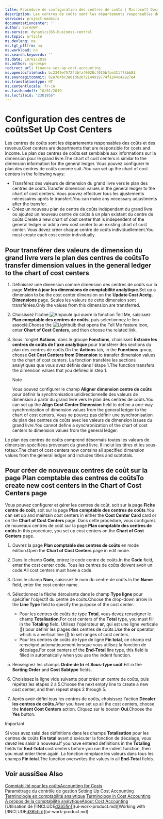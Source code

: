 ```yaml
---
title: Procédure de configuration des centres de coûts | Microsoft Docs
description: Les centres de coûts sont les départements responsables des coûts et des revenus. Le plan des centres de coûts est semblable aux informations sur la dimension pour le grand livre.
services: project-madeira
documentationcenter: ''
author: SorenGP
ms.service: dynamics365-business-central
ms.topic: article
ms.devlang: na
ms.tgt_pltfrm: na
ms.workload: na
ms.search.keywords: ''
ms.date: 10/01/2019
ms.author: sgroespe
redirect_url: finance-set-up-cost-accounting
ms.openlocfilehash: bc2349e75724dbfaf0028cf015bfbe311f75bb81
ms.sourcegitcommit: 02e704bc3e01d62072144919774f1244c42827e4
ms.translationtype: HT
ms.contentlocale: fr-CA
ms.lasthandoff: 10/01/2019
ms.locfileid: "2301956"
---
```

# <a name="set-up-cost-centers"></a><span data-ttu-id="c9209-104">Configuration des centres de coûts</span><span class="sxs-lookup"><span data-stu-id="c9209-104">Set Up Cost Centers</span></span>
<span data-ttu-id="c9209-105">Les centres de coûts sont les départements responsables des coûts et des revenus.</span><span class="sxs-lookup"><span data-stu-id="c9209-105">Cost centers are departments that are responsible for costs and income.</span></span> <span data-ttu-id="c9209-106">Le plan des centres de coûts est semblable aux informations sur la dimension pour le grand livre.</span><span class="sxs-lookup"><span data-stu-id="c9209-106">The chart of cost centers is similar to the dimension information for the general ledger.</span></span> <span data-ttu-id="c9209-107">Vous pouvez configurer le plan des centres de coûts comme suit :</span><span class="sxs-lookup"><span data-stu-id="c9209-107">You can set up the chart of cost centers in the following ways:</span></span>  

-   <span data-ttu-id="c9209-108">Transférez des valeurs de dimension du grand livre vers le plan des centres de coûts.</span><span class="sxs-lookup"><span data-stu-id="c9209-108">Transfer dimension values in the general ledger to the chart of cost centers.</span></span> <span data-ttu-id="c9209-109">Vous pouvez effectuer tous les ajustements nécessaires après le transfert.</span><span class="sxs-lookup"><span data-stu-id="c9209-109">You can make any necessary adjustments after the transfer.</span></span>  
-   <span data-ttu-id="c9209-110">Créez un nouveau plan de centre de coûts indépendant du grand livre ou ajoutez un nouveau centre de coûts à un plan existant du centre de coûts.</span><span class="sxs-lookup"><span data-stu-id="c9209-110">Create a new chart of cost center that is independent of the general ledger or add a new cost center to an existing chart of cost center.</span></span> <span data-ttu-id="c9209-111">Vous devez créer chaque centre de coûts individuellement.</span><span class="sxs-lookup"><span data-stu-id="c9209-111">You must create each cost center individually.</span></span>  

## <a name="to-transfer-dimension-values-in-the-general-ledger-to-the-chart-of-cost-centers"></a><span data-ttu-id="c9209-112">Pour transférer des valeurs de dimension du grand livre vers le plan des centres de coûts</span><span class="sxs-lookup"><span data-stu-id="c9209-112">To transfer dimension values in the general ledger to the chart of cost centers</span></span>  
1.  <span data-ttu-id="c9209-113">Définissez une dimension comme dimension des centres de coûts sur la page **Mettre à jour les dimensions de comptabilité analytique**.</span><span class="sxs-lookup"><span data-stu-id="c9209-113">Set up a dimension to be the cost center dimension on the **Update Cost Acctg. Dimensions** page.</span></span> <span data-ttu-id="c9209-114">Seules les valeurs de cette dimension sont transférées.</span><span class="sxs-lookup"><span data-stu-id="c9209-114">Only the values from this dimension are transferred.</span></span>  
2.  <span data-ttu-id="c9209-115">Choisissez l'icône ![Ampoule qui ouvre la fonction Tell Me](media/ui-search/search_small.png "Dites-moi ce que vous voulez faire"), saisissez **Plan comptable des centres de coûts**, puis sélectionnez le lien associé.</span><span class="sxs-lookup"><span data-stu-id="c9209-115">Choose the ![Lightbulb that opens the Tell Me feature](media/ui-search/search_small.png "Tell me what you want to do") icon, enter **Chart of Cost Centers**, and then choose the related link.</span></span>  
3.  <span data-ttu-id="c9209-116">Sous l'onglet **Actions**, dans le groupe **Fonctions**, choisissez **Extraire les centres de coûts de l'axe analytique** pour transférer des sections du plan des centres de coûts.</span><span class="sxs-lookup"><span data-stu-id="c9209-116">On the **Actions** tab, in the **Functions** group, choose **Get Cost Centers from Dimension** to transfer dimension values to the chart of cost centers.</span></span> <span data-ttu-id="c9209-117">La fonction transfère les sections analytiques que vous avez définis dans l'étape 1.</span><span class="sxs-lookup"><span data-stu-id="c9209-117">The function transfers the dimension values that you defined in step 1.</span></span>  

    > [!NOTE]  
    >  <span data-ttu-id="c9209-118">Vous pouvez configurer le champ **Aligner dimension centre de coûts** pour définir la synchronisation unidirectionnelle des valeurs de dimension à partir du grand livre vers le plan des centres de coûts.</span><span class="sxs-lookup"><span data-stu-id="c9209-118">You can set up the **Align Cost Center Dimension**  field to define a one-way synchronization of dimension values from the general ledger to the chart of cost centers.</span></span> <span data-ttu-id="c9209-119">Vous ne pouvez pas définir une synchronisation du plan des centres de coûts avec les valeurs de dimension issues du grand livre.</span><span class="sxs-lookup"><span data-stu-id="c9209-119">You cannot define a synchronization of the chart of cost centers to dimension values from the general ledger.</span></span>  

<span data-ttu-id="c9209-120">Le plan des centres de coûts comprend désormais toutes les valeurs de dimension spécifiées provenant du grand livre. Il inclut les titres et les sous-totaux.</span><span class="sxs-lookup"><span data-stu-id="c9209-120">The chart of cost centers now contains all specified dimension values from the general ledger and includes titles and subtotals.</span></span>  

## <a name="to-create-new-cost-centers-in-the-chart-of-cost-centers-page"></a><span data-ttu-id="c9209-121">Pour créer de nouveaux centres de coût sur la page Plan comptable des centres de coûts</span><span class="sxs-lookup"><span data-stu-id="c9209-121">To create new cost centers in the Chart of Cost Centers page</span></span>  
<span data-ttu-id="c9209-122">Vous pouvez configurer et gérer les centres de coût, soit sur la page **Fiche centre de coût**, soit sur la page **Plan comptable des centres de coûts**.</span><span class="sxs-lookup"><span data-stu-id="c9209-122">You can set up and maintain cost centers in either the **Cost Center Card** card or on the **Chart of Cost Centers** page.</span></span> <span data-ttu-id="c9209-123">Dans cette procédure, vous configurez de nouveaux centres de coût sur la page **Plan comptable des centres de coûts**.</span><span class="sxs-lookup"><span data-stu-id="c9209-123">In this procedure, you set up cost centers on the **Chart of Cost Centers** page.</span></span>  

1. <span data-ttu-id="c9209-124">Ouvrez la page **Plan comptable des centres de coûts** en mode édition.</span><span class="sxs-lookup"><span data-stu-id="c9209-124">Open the **Chart of Cost Centers** page in edit mode.</span></span>  
2. <span data-ttu-id="c9209-125">Dans le champ **Code**, entrez le code centre de coûts.</span><span class="sxs-lookup"><span data-stu-id="c9209-125">In the **Code** field, enter the cost center code.</span></span> <span data-ttu-id="c9209-126">Tous les centres de coûts doivent avoir un code.</span><span class="sxs-lookup"><span data-stu-id="c9209-126">All cost centers must have a code.</span></span>  
3. <span data-ttu-id="c9209-127">Dans le champ **Nom**, saisissez le nom du centre de coûts.</span><span class="sxs-lookup"><span data-stu-id="c9209-127">In the **Name** field, enter the cost center name.</span></span>  
4. <span data-ttu-id="c9209-128">Sélectionnez la flèche déroulante dans le champ **Type ligne** pour spécifier l'objectif du centre de coûts.</span><span class="sxs-lookup"><span data-stu-id="c9209-128">Choose the drop-down arrow in the **Line Type** field to specify the purpose of the cost center.</span></span>  

    - <span data-ttu-id="c9209-129">Pour les centres de coûts de type **Total**, vous devez renseigner le champ **Totalisation**.</span><span class="sxs-lookup"><span data-stu-id="c9209-129">For cost centers of the **Total** type, you must fill in the **Totaling** field.</span></span> <span data-ttu-id="c9209-130">Utilisez l'opérateur **or**, qui est une ligne verticale (**&#124;**) pour définir les plages des centres de coûts.</span><span class="sxs-lookup"><span data-stu-id="c9209-130">Use the **or** operator, which is a vertical line (**&#124;**) to set ranges of cost centers.</span></span>  
    - <span data-ttu-id="c9209-131">Pour les centres de coûts de type de ligne **Fin total**, ce champ est renseigné automatiquement lorsque vous utilisez la fonction de décalage.</span><span class="sxs-lookup"><span data-stu-id="c9209-131">For cost centers of the **End-Total** line type, this field is filled in automatically when you use the indent function.</span></span>  
5.  <span data-ttu-id="c9209-132">Renseignez les champs **Ordre de tri** et **Sous\-type coût**.</span><span class="sxs-lookup"><span data-stu-id="c9209-132">Fill in the **Sorting Order** and **Cost Subtype** fields.</span></span>  
6.  <span data-ttu-id="c9209-133">Choisissez la ligne vide suivante pour créer un centre de coûts, puis répétez les étapes 2 à 5.</span><span class="sxs-lookup"><span data-stu-id="c9209-133">Choose the next empty line to create a new cost center, and then repeat steps 2 through 5.</span></span>  
7.  <span data-ttu-id="c9209-134">Après avoir défini tous les centres de coûts, choisissez l'action **Décaler les centres de coûts**.</span><span class="sxs-lookup"><span data-stu-id="c9209-134">After you have set up all the cost centers, choose the **Indent Cost Centers** action.</span></span> <span data-ttu-id="c9209-135">Cliquez sur le bouton **Oui**.</span><span class="sxs-lookup"><span data-stu-id="c9209-135">Choose the **Yes** button.</span></span>  

> [!IMPORTANT]  
>  <span data-ttu-id="c9209-136">Si vous avez saisi des définitions dans les champs **Totalisation** pour les centres de coûts **Fin total** avant d'exécuter la fonction de décalage, vous devez les saisir à nouveau.</span><span class="sxs-lookup"><span data-stu-id="c9209-136">If you have entered definitions in the **Totaling** fields for **End-Total** cost centers before you run the indent function, then you must enter them again.</span></span> <span data-ttu-id="c9209-137">La fonction remplace les valeurs dans tous les champs **Fin total**.</span><span class="sxs-lookup"><span data-stu-id="c9209-137">The function overwrites the values in all **End-Total** fields.</span></span>  

## <a name="see-also"></a><span data-ttu-id="c9209-138">Voir aussi</span><span class="sxs-lookup"><span data-stu-id="c9209-138">See Also</span></span>  
[<span data-ttu-id="c9209-139">Comptabilité pour les coûts</span><span class="sxs-lookup"><span data-stu-id="c9209-139">Accounting for Costs</span></span>](finance-manage-cost-accounting.md)  
<span data-ttu-id="c9209-140">[Paramétrage du contrôle de gestion](finance-set-up-cost-accounting.md) </span><span class="sxs-lookup"><span data-stu-id="c9209-140">[Setting Up Cost Accounting](finance-set-up-cost-accounting.md) </span></span>  
<span data-ttu-id="c9209-141">[Terminologie en comptabilité analytique](finance-terminology-in-cost-accounting.md) </span><span class="sxs-lookup"><span data-stu-id="c9209-141">[Terminology in Cost Accounting](finance-terminology-in-cost-accounting.md) </span></span>  
[<span data-ttu-id="c9209-142">À propos de la comptabilité analytique</span><span class="sxs-lookup"><span data-stu-id="c9209-142">About Cost Accounting</span></span>](finance-about-cost-accounting.md)  
<span data-ttu-id="c9209-143">[Utilisation de [!INCLUDE[d365fin](includes/d365fin_md.md)]](ui-work-product.md)</span><span class="sxs-lookup"><span data-stu-id="c9209-143">[Working with [!INCLUDE[d365fin](includes/d365fin_md.md)]](ui-work-product.md)</span></span>
